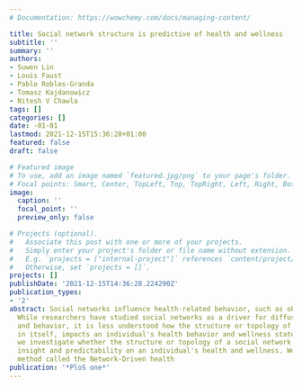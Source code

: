 ```yaml
---
# Documentation: https://wowchemy.com/docs/managing-content/

title: Social network structure is predictive of health and wellness
subtitle: ''
summary: ''
authors:
- Suwen Lin
- Louis Faust
- Pablo Robles-Granda
- Tomasz Kajdanowicz
- Nitesh V Chawla
tags: []
categories: []
date: -01-01
lastmod: 2021-12-15T15:36:28+01:00
featured: false
draft: false

# Featured image
# To use, add an image named `featured.jpg/png` to your page's folder.
# Focal points: Smart, Center, TopLeft, Top, TopRight, Left, Right, BottomLeft, Bottom, BottomRight.
image:
  caption: ''
  focal_point: ''
  preview_only: false

# Projects (optional).
#   Associate this post with one or more of your projects.
#   Simply enter your project's folder or file name without extension.
#   E.g. `projects = ["internal-project"]` references `content/project/deep-learning/index.md`.
#   Otherwise, set `projects = []`.
projects: []
publishDate: '2021-12-15T14:36:28.224290Z'
publication_types:
- '2'
abstract: Social networks influence health-related behavior, such as obesity and smoking.
  While researchers have studied social networks as a driver for diffusion of influences
  and behavior, it is less understood how the structure or topology of the network,
  in itself, impacts an individual's health behavior and wellness state. In this paper,
  we investigate whether the structure or topology of a social network offers additional
  insight and predictability on an individual's health and wellness. We develop a
  method called the Network-Driven health
publication: '*PloS one*'
---
```

